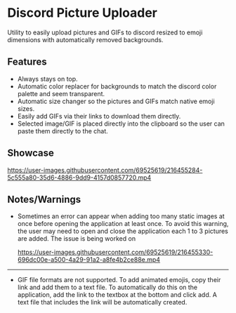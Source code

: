 
# Discord Picture Uploader

Utility to easily upload pictures and GIFs to discord resized to emoji dimensions with automatically removed backgrounds.


## Features
- Always stays on top.
- Automatic color replacer for backgrounds to match the discord color palette and seem transparent.
- Automatic size changer so the pictures and GIFs match native emoji sizes. 
- Easily add GIFs via their links to download them directly.
- Selected image/GIF is placed directly into the clipboard so the user can paste them directly to the chat.



## Showcase



   https://user-images.githubusercontent.com/69525619/216455284-5c555a80-35d6-4886-9dd9-4157d0857720.mp4



## Notes/Warnings
- Sometimes an error can appear when adding too many static images at once before opening the application at least once. To avoid this warning, the user may need to open and close the application each 1 to 3 pictures are added. The issue is being worked on 

   https://user-images.githubusercontent.com/69525619/216455330-696dc00e-a500-4a29-91a2-a8fe4b2ce88e.mp4

____
- GIF file formats are not supported. To add animated emojis, copy their link and add them to a text file. To automatically do this on the application, add the link to the textbox at the bottom and click add. A text file that includes the link will be automatically created.
